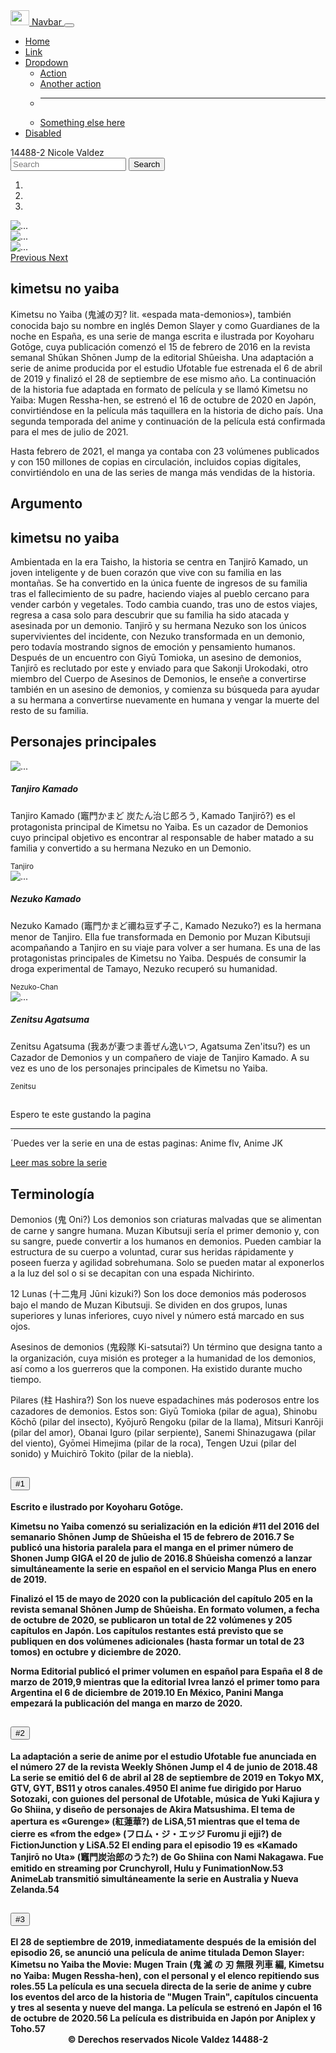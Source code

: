<!DOCTYPE html>
<html lang="en">
<head>
	<meta charset="utf-8">
	<title>Practica Final</title>
	<meta name="viewport" content="width=device-width, user-scalable=no, initial-scale=1.0, maximum-scale1.0, minimum-scale=1.0">
	<link rel="stylesheet" href="css/bootstrap.min.css">
</head>
<body background="uwu.jpg">
     <!-- NAVBAR-->
	<nav class="navbar navbar-expand-md navbar-dark bg-dark">
  <div class="container-fluid">
    <a class="navbar-brand" href="#">
         <img src="imagenes/bootstrap-logo.svg" alt="" width="30" height="24">
         Navbar
         </a>
    <button class="navbar-toggler" type="button" data-bs-toggle="collapse" data-bs-target="#navbarSupportedContent" aria-controls="navbarSupportedContent" aria-expanded="false" aria-label="Toggle navigation">
      <span class="navbar-toggler-icon"></span>
    </button>
    <div class="collapse navbar-collapse" id="navbarSupportedContent">
      <ul class="navbar-nav m-auto mb-2 mb-lg-0">
        <li class="nav-item">
          <a class="nav-link active" aria-current="page" href="#">Home</a>
        </li>
        <li class="nav-item">
          <a class="nav-link" href="#">Link</a>
        </li>
        <li class="nav-item dropdown">
          <a class="nav-link dropdown-toggle" href="#" id="navbarDropdown" role="button" data-bs-toggle="dropdown" aria-expanded="false">
            Dropdown
          </a>
          <ul class="dropdown-menu" aria-labelledby="navbarDropdown">
            <li><a class="dropdown-item" href="#">Action</a></li>
            <li><a class="dropdown-item" href="#">Another action</a></li>
            <li><hr class="dropdown-divider"></li>
            <li><a class="dropdown-item" href="#">Something else here</a></li>
          </ul>
        </li>
        <li class="nav-item">
          <a class="nav-link disabled" href="#" tabindex="-1" aria-disabled="true">Disabled</a>
        </li>
      </ul>
      <span class="navbar-text">
         14488-2 Nicole Valdez
    </span>
      <form class="d-flex">
        <input class="form-control me-2" type="search" placeholder="Search" aria-label="Search">
        <button class="btn btn-outline-success" type="submit">Search</button>
      </form>
    </div>
  </div>
</nav>
</div> <!-- NAVBAR-->

<!--SLIDER-->
<div id="carouselExampleIndicators" class="carousel slide" data-ride="carousel">
  <ol class="carousel-indicators">
    <li data-target="#carouselExampleIndicators" data-slide-to="0" class="active"></li>
    <li data-target="#carouselExampleIndicators" data-slide-to="1"></li>
    <li data-target="#carouselExampleIndicators" data-slide-to="2"></li>
  </ol>
  <div class="carousel-inner">
    <div class="carousel-item active">
      <img src="imagenes/2.jpg" class="d-block w-100" alt="...">
    </div>
    <div class="carousel-item">
      <img src="imagenes/1.jpg" class="d-block w-100" alt="...">
    </div>
    <div class="carousel-item">
      <img src="imagenes/3.jpg" class="d-block w-100" alt="...">
    </div>
  </div>
  <a class="carousel-control-prev" href="#carouselExampleIndicators" role="button" data-slide="prev">
    <span class="carousel-control-prev-icon" aria-hidden="true"></span>
    <span class="sr-only">Previous</span>
  </a>
  <a class="carousel-control-next" href="#carouselExampleIndicators" role="button" data-slide="next">
    <span class="carousel-control-next-icon" aria-hidden="true"></span>
    <span class="sr-only">Next</span>
  </a>
</div>
</div><!--SLIDER-->


<!--SECTION UNO-->
<section class="container my-5">
	<H2 class="display-4 text-center">kimetsu no yaiba</H2>
	<p class="lead my-4">Kimetsu no Yaiba (鬼滅の刃? lit. «espada mata-demonios»), también conocida bajo su nombre en inglés Demon Slayer y como Guardianes de la noche en España, es una serie de manga escrita e ilustrada por Koyoharu Gotōge, cuya publicación comenzó el 15 de febrero de 2016 en la revista semanal Shūkan Shōnen Jump de la editorial Shūeisha. Una adaptación a serie de anime producida por el estudio Ufotable fue estrenada el 6 de abril de 2019 y finalizó el 28 de septiembre de ese mismo año. La continuación de la historia fue adaptada en formato de película y se llamó Kimetsu no Yaiba: Mugen Ressha-hen, se estrenó el 16 de octubre de 2020 en Japón, convirtiéndose en la película más taquillera en la historia de dicho país. Una segunda temporada del anime y continuación de la película está confirmada para el mes de julio de 2021.

Hasta febrero de 2021, el manga ya contaba con 23 volúmenes publicados y con 150 millones de copias en circulación, incluidos copias digitales, convirtiéndolo en una de las series de manga más vendidas de la historia.</p>


  <H2 class="display-4 text-center">Argumento</H2>


<section class="container my-5">
  <H2 class="display-4 text-center">kimetsu no yaiba</H2>
  <p class="lead my-4">Ambientada en la era Taisho, la historia se centra en Tanjirō Kamado, un joven inteligente y de buen corazón que vive con su familia en las montañas. Se ha convertido en la única fuente de ingresos de su familia tras el fallecimiento de su padre, haciendo viajes al pueblo cercano para vender carbón y vegetales. Todo cambia cuando, tras uno de estos viajes, regresa a casa solo para descubrir que su familia ha sido atacada y asesinada por un demonio. Tanjirō y su hermana Nezuko son los únicos supervivientes del incidente, con Nezuko transformada en un demonio, pero todavía mostrando signos de emoción y pensamiento humanos. Después de un encuentro con Giyū Tomioka, un asesino de demonios, Tanjirō es reclutado por este y enviado para que Sakonji Urokodaki, otro miembro del Cuerpo de Asesinos de Demonios, le enseñe a convertirse también en un asesino de demonios, y comienza su búsqueda para ayudar a su hermana a convertirse nuevamente en humana y vengar la muerte del resto de su familia.</p>
	<H2 class="display-4 text-center">Personajes principales</H2>
	<!--CARD-->
	<div class="row row-cols-1 row-cols-md-3 g-4">
  <div class="col">
    <div class="card h-100">
      <img src="imagenes2/1.jpg" class="card-img-top" alt="...">
      <div class="card-body">
        <h5 class="card-title">Tanjiro Kamado</h5>
        <p class="card-text">Tanjiro Kamado (竈門かまど 炭たん治じ郎ろう, Kamado Tanjirō?) es el protagonista principal de Kimetsu no Yaiba. Es un cazador de Demonios cuyo principal objetivo es encontrar al responsable de haber matado a su familia y convertido a su hermana Nezuko en un Demonio.</p>
      </div>
      <div class="card-footer">
        <small class="text-muted">Tanjiro</small>
      </div>
    </div>
  </div>
  <div class="col">
    <div class="card h-100">
      <img src="imagenes2/2.jpg" class="card-img-top" alt="...">
      <div class="card-body">
        <h5 class="card-title">Nezuko Kamado</h5>
        <p class="card-text">Nezuko Kamado (竈門かまど禰ね豆ず子こ, Kamado Nezuko?) es la hermana menor de Tanjiro. Ella fue transformada en Demonio por Muzan Kibutsuji acompañando a Tanjiro en su viaje para volver a ser humana. Es una de las protagonistas principales de Kimetsu no Yaiba. Después de consumir la droga experimental de Tamayo, Nezuko recuperó su humanidad.</p>
      </div>
      <div class="card-footer">
        <small class="text-muted">Nezuko-Chan</small>
      </div>
    </div>
  </div>
  <div class="col">
    <div class="card h-100">
      <img src="imagenes2/3.jpg" class="card-img-top" alt="...">
      <div class="card-body">
        <h5 class="card-title">Zenitsu Agatsuma</h5>
        <p class="card-text">Zenitsu Agatsuma (我あが妻つま善ぜん逸いつ, Agatsuma Zen'itsu?) es un Cazador de Demonios y un compañero de viaje de Tanjiro Kamado. A su vez es uno de los personajes principales de Kimetsu no Yaiba.</p>
      </div>
      <div class="card-footer">
        <small class="text-muted">Zenitsu</small>
</div><!--CARD-->


</section><!--SECTION UNO-->

<!-- Jumbotron -->
<div class="jumbotron">
	<div class="container">
		<h1 class="display-4"></h1>
        <p class="lead">Espero te este gustando la pagina</p>
        <hr class="my-4">
        <p>´Puedes ver la serie en una de estas paginas: Anime flv, Anime JK</p>
        <a class="btn btn-primary btn-lg" href="#" role="button">Leer mas sobre la serie</a>
  
</div><!-- Jumbotron -->
<!-- SECTION2 -->
<section class="container">
	<H2 class="display-4 text-center">Terminología</H2>
	<p class="lead my-4">Demonios (鬼 Oni?)
Los demonios son criaturas malvadas que se alimentan de carne y sangre humana. Muzan Kibutsuji sería el primer demonio y, con su sangre, puede convertir a los humanos en demonios. Pueden cambiar la estructura de su cuerpo a voluntad, curar sus heridas rápidamente y poseen fuerza y agilidad sobrehumana. Solo se pueden matar al exponerlos a la luz del sol o si se decapitan con una espada Nichirinto.

12 Lunas (十二鬼月 Jūni kizuki?)
Son los doce demonios más poderosos bajo el mando de Muzan Kibutsuji. Se dividen en dos grupos, lunas superiores y lunas inferiores, cuyo nivel y número está marcado en sus ojos.

Asesinos de demonios (鬼殺隊 Ki-satsutai?)
Un término que designa tanto a la organización, cuya misión es proteger a la humanidad de los demonios, así como a los guerreros que la componen. Ha existido durante mucho tiempo.

Pilares (柱 Hashira?)
Son los nueve espadachines más poderosos entre los cazadores de demonios. Estos son: Giyū Tomioka (pilar de agua), Shinobu Kōchō (pilar del insecto), Kyōjurō Rengoku (pilar de la llama), Mitsuri Kanrōji (pilar del amor), Obanai Iguro (pilar serpiente), Sanemi Shinazugawa (pilar del viento), Gyōmei Himejima (pilar de la roca), Tengen Uzui (pilar del sonido) y Muichirō Tokito (pilar de la niebla).</p>
<div class="row">
	<div class="col-md-6">
<!--ACORDION -->
<div class="accordion" id="accordionExample">
  <div class="accordion-item">
    <h2 class="accordion-header" id="headingOne">
      <button class="accordion-button" type="button" data-bs-toggle="collapse" data-bs-target="#collapseOne" aria-expanded="true" aria-controls="collapseOne">#1
      </button>
    </h2>
    <div id="collapseOne" class="accordion-collapse collapse show" aria-labelledby="headingOne" data-bs-parent="#accordionExample">
      <div class="accordion-body">
        <strong>Escrito e ilustrado por Koyoharu Gotōge.

Kimetsu no Yaiba comenzó su serialización en la edición #11 del 2016 del semanario Shōnen Jump de Shūeisha el 15 de febrero de 2016.7​ Se publicó una historia paralela para el manga en el primer número de Shonen Jump GIGA el 20 de julio de 2016.8​ Shūeisha comenzó a lanzar simultáneamente la serie en español en el servicio Manga Plus en enero de 2019.

Finalizó el 15 de mayo de 2020 con la publicación del capítulo 205 en la revista semanal Shōnen Jump de Shūeisha. En formato volumen, a fecha de octubre de 2020, se publicaron un total de 22 volúmenes y 205 capítulos en Japón. Los capítulos restantes está previsto que se publiquen en dos volúmenes adicionales (hasta formar un total de 23 tomos) en octubre y diciembre de 2020.

Norma Editorial publicó el primer volumen en español para España el 8 de marzo de 2019,9​ mientras que la editorial Ivrea lanzó el primer tomo para Argentina el 6 de diciembre de 2019.10​ En México, Panini Manga empezará la publicación del manga en marzo de 2020.
    </div>
  </div>
  <div class="accordion-item">
    <h2 class="accordion-header" id="headingTwo">
      <button class="accordion-button collapsed" type="button" data-bs-toggle="collapse" data-bs-target="#collapseTwo" aria-expanded="false" aria-controls="collapseTwo">#2
      </button>
    </h2>
    <div id="collapseTwo" class="accordion-collapse collapse" aria-labelledby="headingTwo" data-bs-parent="#accordionExample">
      <div class="accordion-body">
        <strong>La adaptación a serie de anime por el estudio Ufotable fue anunciada en el número 27 de la revista Weekly Shōnen Jump el 4 de junio de 2018.48​ La serie se emitió del 6 de abril al 28 de septiembre de 2019 en Tokyo MX, GTV, GYT, BS11 y otros canales.49​50​ El anime fue dirigido por Haruo Sotozaki, con guiones del personal de Ufotable, música de Yuki Kajiura y Go Shiina, y diseño de personajes de Akira Matsushima. El tema de apertura es «Gurenge» (紅蓮華?) de LiSA,51​ mientras que el tema de cierre es «from the edge» (フロム・ジ・エッジ Furomu ji ejji?) de FictionJunction y LiSA.52​ El ending para el episodio 19 es «Kamado Tanjirō no Uta» (竈門炭治郎のうた?) de Go Shiina con Nami Nakagawa. Fue emitido en streaming por Crunchyroll, Hulu y FunimationNow.53​ AnimeLab transmitió simultáneamente la serie en Australia y Nueva Zelanda.54​
      </div>
    </div>
  </div>
  <div class="accordion-item">
    <h2 class="accordion-header" id="headingThree">
      <button class="accordion-button collapsed" type="button" data-bs-toggle="collapse" data-bs-target="#collapseThree" aria-expanded="false" aria-controls="collapseThree"> #3
      </button>
    </h2>
    <div id="collapseThree" class="accordion-collapse collapse" aria-labelledby="headingThree" data-bs-parent="#accordionExample">
      <div class="accordion-body">
        <strong>El 28 de septiembre de 2019, inmediatamente después de la emisión del episodio 26, se anunció una película de anime titulada Demon Slayer: Kimetsu no Yaiba the Movie: Mugen Train (鬼 滅 の 刃 無限 列車 編, Kimetsu no Yaiba: Mugen Ressha-hen), con el personal y el elenco repitiendo sus roles.55​ La película es una secuela directa de la serie de anime y cubre los eventos del arco de la historia de "Mugen Train", capítulos cincuenta y tres al sesenta y nueve del manga. La película se estrenó en Japón el 16 de octubre de 2020.56​ La película es distribuida en Japón por Aniplex y Toho.57​
      </div><!--ACORDION -->
    </div>
  </div>
</div>
   </div>
</section>

<!-- SECTION2 -->
<footer class="bg-dark text-white">
	
<center>© Derechos reservados Nicole Valdez 14488-2</center>

</footer>
</body>
<script type="js
